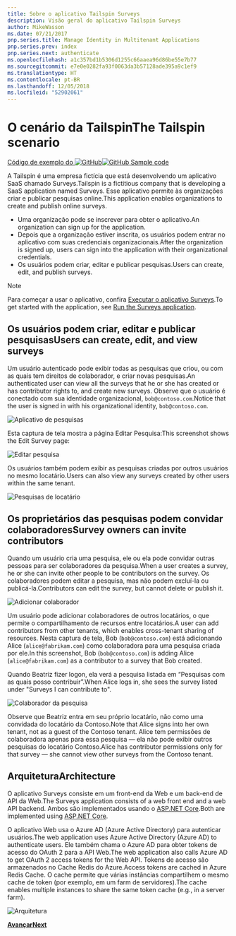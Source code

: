 ```yaml
---
title: Sobre o aplicativo Tailspin Surveys
description: Visão geral do aplicativo Tailspin Surveys
author: MikeWasson
ms.date: 07/21/2017
pnp.series.title: Manage Identity in Multitenant Applications
pnp.series.prev: index
pnp.series.next: authenticate
ms.openlocfilehash: a1c357bd1b5306d1255c66aaea96d86be55e7b77
ms.sourcegitcommit: e7e0e0282fa93f0063da3b57128ade395a9c1ef9
ms.translationtype: HT
ms.contentlocale: pt-BR
ms.lasthandoff: 12/05/2018
ms.locfileid: "52902061"
---
```

# <a name="the-tailspin-scenario"></a><span data-ttu-id="ae38c-103">O cenário da Tailspin</span><span class="sxs-lookup"><span data-stu-id="ae38c-103">The Tailspin scenario</span></span>

<span data-ttu-id="ae38c-104">[Código de exemplo do ![GitHub](../_images/github.png)][sample application]</span><span class="sxs-lookup"><span data-stu-id="ae38c-104">[![GitHub](../_images/github.png) Sample code][sample application]</span></span>

<span data-ttu-id="ae38c-105">A Tailspin é uma empresa fictícia que está desenvolvendo um aplicativo SaaS chamado Surveys.</span><span class="sxs-lookup"><span data-stu-id="ae38c-105">Tailspin is a fictitious company that is developing a SaaS application named Surveys.</span></span> <span data-ttu-id="ae38c-106">Esse aplicativo permite às organizações criar e publicar pesquisas online.</span><span class="sxs-lookup"><span data-stu-id="ae38c-106">This application enables organizations to create and publish online surveys.</span></span>

* <span data-ttu-id="ae38c-107">Uma organização pode se inscrever para obter o aplicativo.</span><span class="sxs-lookup"><span data-stu-id="ae38c-107">An organization can sign up for the application.</span></span>
* <span data-ttu-id="ae38c-108">Depois que a organização estiver inscrita, os usuários podem entrar no aplicativo com suas credenciais organizacionais.</span><span class="sxs-lookup"><span data-stu-id="ae38c-108">After the organization is signed up, users can sign into the application with their organizational credentials.</span></span>
* <span data-ttu-id="ae38c-109">Os usuários podem criar, editar e publicar pesquisas.</span><span class="sxs-lookup"><span data-stu-id="ae38c-109">Users can create, edit, and publish surveys.</span></span>

> [!NOTE]
> <span data-ttu-id="ae38c-110">Para começar a usar o aplicativo, confira [Executar o aplicativo Surveys].</span><span class="sxs-lookup"><span data-stu-id="ae38c-110">To get started with the application, see [Run the Surveys application].</span></span>
> 
> 

## <a name="users-can-create-edit-and-view-surveys"></a><span data-ttu-id="ae38c-111">Os usuários podem criar, editar e publicar pesquisas</span><span class="sxs-lookup"><span data-stu-id="ae38c-111">Users can create, edit, and view surveys</span></span>
<span data-ttu-id="ae38c-112">Um usuário autenticado pode exibir todas as pesquisas que criou, ou com as quais tem direitos de colaborador, e criar novas pesquisas.</span><span class="sxs-lookup"><span data-stu-id="ae38c-112">An authenticated user can view all the surveys that he or she has created or has contributor rights to, and create new surveys.</span></span> <span data-ttu-id="ae38c-113">Observe que o usuário é conectado com sua identidade organizacional, `bob@contoso.com`.</span><span class="sxs-lookup"><span data-stu-id="ae38c-113">Notice that the user is signed in with his organizational identity, `bob@contoso.com`.</span></span>

![Aplicativo de pesquisas](./images/surveys-screenshot.png)

<span data-ttu-id="ae38c-115">Esta captura de tela mostra a página Editar Pesquisa:</span><span class="sxs-lookup"><span data-stu-id="ae38c-115">This screenshot shows the Edit Survey page:</span></span>

![Editar pesquisa](./images/edit-survey.png)

<span data-ttu-id="ae38c-117">Os usuários também podem exibir as pesquisas criadas por outros usuários no mesmo locatário.</span><span class="sxs-lookup"><span data-stu-id="ae38c-117">Users can also view any surveys created by other users within the same tenant.</span></span>

![Pesquisas de locatário](./images/tenant-surveys.png)

## <a name="survey-owners-can-invite-contributors"></a><span data-ttu-id="ae38c-119">Os proprietários das pesquisas podem convidar colaboradores</span><span class="sxs-lookup"><span data-stu-id="ae38c-119">Survey owners can invite contributors</span></span>
<span data-ttu-id="ae38c-120">Quando um usuário cria uma pesquisa, ele ou ela pode convidar outras pessoas para ser colaboradores da pesquisa.</span><span class="sxs-lookup"><span data-stu-id="ae38c-120">When a user creates a survey, he or she can invite other people to be contributors on the survey.</span></span> <span data-ttu-id="ae38c-121">Os colaboradores podem editar a pesquisa, mas não podem excluí-la ou publicá-la.</span><span class="sxs-lookup"><span data-stu-id="ae38c-121">Contributors can edit the survey, but cannot delete or publish it.</span></span>  

![Adicionar colaborador](./images/add-contributor.png)

<span data-ttu-id="ae38c-123">Um usuário pode adicionar colaboradores de outros locatários, o que permite o compartilhamento de recursos entre locatários.</span><span class="sxs-lookup"><span data-stu-id="ae38c-123">A user can add contributors from other tenants, which enables cross-tenant sharing of resources.</span></span> <span data-ttu-id="ae38c-124">Nesta captura de tela, Bob (`bob@contoso.com`) está adicionando Alice (`alice@fabrikam.com`) como colaboradora para uma pesquisa criada por ele.</span><span class="sxs-lookup"><span data-stu-id="ae38c-124">In this screenshot, Bob (`bob@contoso.com`) is adding Alice (`alice@fabrikam.com`) as a contributor to a survey that Bob created.</span></span>

<span data-ttu-id="ae38c-125">Quando Beatriz fizer logon, ela verá a pesquisa listada em “Pesquisas com as quais posso contribuir”.</span><span class="sxs-lookup"><span data-stu-id="ae38c-125">When Alice logs in, she sees the survey listed under "Surveys I can contribute to".</span></span>

![Colaborador da pesquisa](./images/contributor.png)

<span data-ttu-id="ae38c-127">Observe que Beatriz entra em seu próprio locatário, não como uma convidada do locatário da Contoso.</span><span class="sxs-lookup"><span data-stu-id="ae38c-127">Note that Alice signs into her own tenant, not as a guest of the Contoso tenant.</span></span> <span data-ttu-id="ae38c-128">Alice tem permissões de colaboradora apenas para essa pesquisa &mdash; ela não pode exibir outros pesquisas do locatário Contoso.</span><span class="sxs-lookup"><span data-stu-id="ae38c-128">Alice has contributor permissions only for that survey &mdash; she cannot view other surveys from the Contoso tenant.</span></span>

## <a name="architecture"></a><span data-ttu-id="ae38c-129">Arquitetura</span><span class="sxs-lookup"><span data-stu-id="ae38c-129">Architecture</span></span>
<span data-ttu-id="ae38c-130">O aplicativo Surveys consiste em um front-end da Web e um back-end de API da Web.</span><span class="sxs-lookup"><span data-stu-id="ae38c-130">The Surveys application consists of a web front end and a web API backend.</span></span> <span data-ttu-id="ae38c-131">Ambos são implementados usando o [ASP.NET Core].</span><span class="sxs-lookup"><span data-stu-id="ae38c-131">Both are implemented using [ASP.NET Core].</span></span>

<span data-ttu-id="ae38c-132">O aplicativo Web usa o Azure AD (Azure Active Directory) para autenticar usuários.</span><span class="sxs-lookup"><span data-stu-id="ae38c-132">The web application uses Azure Active Directory (Azure AD) to authenticate users.</span></span> <span data-ttu-id="ae38c-133">Ele também chama o Azure AD para obter tokens de acesso do OAuth 2 para a API Web.</span><span class="sxs-lookup"><span data-stu-id="ae38c-133">The web application also calls Azure AD to get OAuth 2 access tokens for the Web API.</span></span> <span data-ttu-id="ae38c-134">Tokens de acesso são armazenados no Cache Redis do Azure.</span><span class="sxs-lookup"><span data-stu-id="ae38c-134">Access tokens are cached in Azure Redis Cache.</span></span> <span data-ttu-id="ae38c-135">O cache permite que várias instâncias compartilhem o mesmo cache de token (por exemplo, em um farm de servidores).</span><span class="sxs-lookup"><span data-stu-id="ae38c-135">The cache enables multiple instances to share the same token cache (e.g., in a server farm).</span></span>

![Arquitetura](./images/architecture.png)

<span data-ttu-id="ae38c-137">[**Avançar**][authentication]</span><span class="sxs-lookup"><span data-stu-id="ae38c-137">[**Next**][authentication]</span></span>

<!-- Links -->

[authentication]: authenticate.md

[Executar o aplicativo Surveys]: ./run-the-app.md
[Run the Surveys application]: ./run-the-app.md
[ASP.NET Core]: /aspnet/core
[sample application]: https://github.com/mspnp/multitenant-saas-guidance
